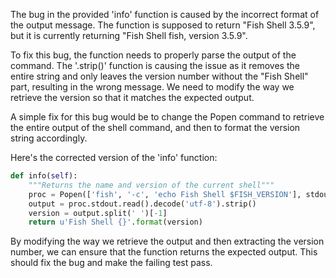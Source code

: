 The bug in the provided 'info' function is caused by the incorrect format of the output message. The function is supposed to return "Fish Shell 3.5.9", but it is currently returning "Fish Shell fish, version 3.5.9".

To fix this bug, the function needs to properly parse the output of the command. The '.strip()' function is causing the issue as it removes the entire string and only leaves the version number without the "Fish Shell" part, resulting in the wrong message. We need to modify the way we retrieve the version so that it matches the expected output.

A simple fix for this bug would be to change the Popen command to retrieve the entire output of the shell command, and then to format the version string accordingly.

Here's the corrected version of the 'info' function:

```python
def info(self):
    """Returns the name and version of the current shell"""
    proc = Popen(['fish', '-c', 'echo Fish Shell $FISH_VERSION'], stdout=PIPE, stderr=DEVNULL)
    output = proc.stdout.read().decode('utf-8').strip()
    version = output.split(' ')[-1]
    return u'Fish Shell {}'.format(version)
```

By modifying the way we retrieve the output and then extracting the version number, we can ensure that the function returns the expected output. This should fix the bug and make the failing test pass.